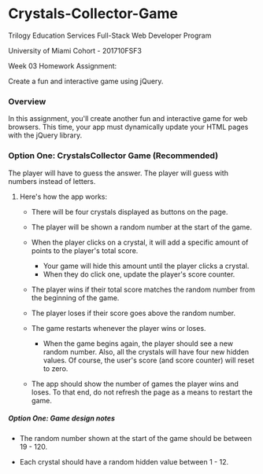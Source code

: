 # Crystals-Collector-Game

Trilogy Education Services Full-Stack Web Developer Program

University of Miami Cohort - 201710FSF3

Week 03 Homework Assignment:

Create a fun and interactive game using jQuery.

### Overview

In this assignment, you'll create another fun and interactive game for web browsers. This time, your app must dynamically update your HTML pages with the jQuery library.

### Option One: CrystalsCollector Game (Recommended)

The player will have to guess the answer. The player will guess with numbers instead of letters. 

1. Here's how the app works: 

   * There will be four crystals displayed as buttons on the page.

   * The player will be shown a random number at the start of the game.

   * When the player clicks on a crystal, it will add a specific amount of points to the player's total score. 

     * Your game will hide this amount until the player clicks a crystal.
     * When they do click one, update the player's score counter.

   * The player wins if their total score matches the random number from the beginning of the game.

   * The player loses if their score goes above the random number.

   * The game restarts whenever the player wins or loses.

     * When the game begins again, the player should see a new random number. Also, all the crystals will have four new hidden values. Of course, the user's score (and score counter) will reset to zero.

   * The app should show the number of games the player wins and loses. To that end, do not refresh the page as a means to restart the game.

##### Option One: Game design notes

* The random number shown at the start of the game should be between 19 - 120.

* Each crystal should have a random hidden value between 1 - 12.
